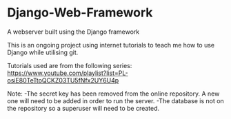 # Django-Web-Framework
A webserver built using the Django framework

This is an ongoing project using internet tutorials to teach me how to use Django while utilising git.

Tutorials used are from the following series:
https://www.youtube.com/playlist?list=PL-osiE80TeTtoQCKZ03TU5fNfx2UY6U4p

Note: 
-The secret key has been removed from the online repository. A new one will need to be added in order to run the server.
-The database is not on the repository so a superuser will need to be created.